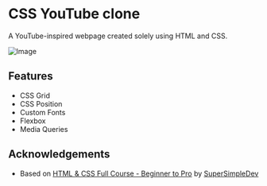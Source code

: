 
# CSS YouTube clone

A YouTube-inspired webpage created solely using HTML and CSS.

![Image](assets/screenshots/main.png)


## Features

- CSS Grid
- CSS Position
- Custom Fonts
- Flexbox
- Media Queries


## Acknowledgements

 - Based on [HTML & CSS Full Course - Beginner to Pro](https://www.youtube.com/watch?v=G3e-cpL7ofc&t=6753s&ab_channel=SuperSimpleDev) by [SuperSimpleDev](https://www.youtube.com/@SuperSimpleDev)

